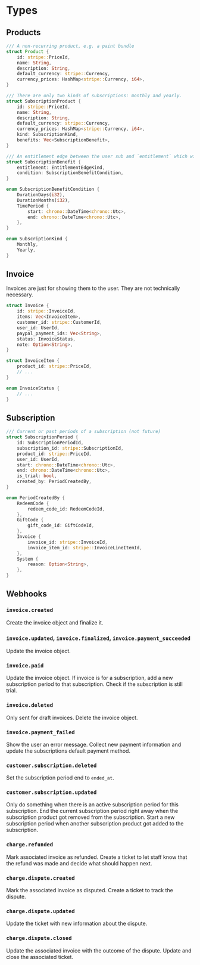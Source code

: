 # Types

## Products

```rs
/// A non-recurring product, e.g. a paint bundle
struct Product {
    id: stripe::PriceId,
    name: String,
    description: String,
    default_currency: stripe::Currency,
    currency_prices: HashMap<stripe::Currency, i64>,
}

/// There are only two kinds of subscriptions: monthly and yearly.
struct SubscriptionProduct {
    id: stripe::PriceId,
    name: String,
    description: String,
    default_currency: stripe::Currency,
    currency_prices: HashMap<stripe::Currency, i64>,
    kind: SubscriptionKind,
    benefits: Vec<SubscriptionBenefit>,
}

/// An entitlement edge between the user sub and `entitlement` which will be inserted after the duration `after` has passed.
struct SubscriptionBenefit {
    entitlement: EntitlementEdgeKind,
    condition: SubscriptionBenefitCondition,
}

enum SubscriptionBenefitCondition {
    DurationDays(i32),
    DurationMonths(i32),
    TimePeriod {
        start: chrono::DateTime<chrono::Utc>,
        end: chrono::DateTime<chrono::Utc>,
    },
}

enum SubscriptionKind {
    Monthly,
    Yearly,
}
```

## Invoice

Invoices are just for showing them to the user.
They are not technically necessary.

```rs
struct Invoice {
    id: stripe::InvoiceId,
    items: Vec<InvoiceItem>,
    customer_id: stripe::CustomerId,
    user_id: UserId,
    paypal_payment_ids: Vec<String>,
    status: InvoiceStatus,
    note: Option<String>,
}

struct InvoiceItem {
    product_id: stripe::PriceId,
    // ...
}

enum InvoiceStatus {
    // ...
}
```

## Subscription

```rs
/// Current or past periods of a subscription (not future)
struct SubscriptionPeriod {
    id: SubscriptionPeriodId,
    subscription_id: stripe::SubscriptionId,
    product_id: stripe::PriceId,
    user_id: UserId,
    start: chrono::DateTime<chrono::Utc>,
    end: chrono::DateTime<chrono::Utc>,
    is_trial: bool,
    created_by: PeriodCreatedBy,
}

enum PeriodCreatedBy {
    RedeemCode {
        redeem_code_id: RedeemCodeId,
    },
    GiftCode {
        gift_code_id: GiftCodeId,
    },
    Invoice {
        invoice_id: stripe::InvoiceId,
        invoice_item_id: stripe::InvoiceLineItemId,
    },
    System {
        reason: Option<String>,
    },
}
```

## Webhooks

### `invoice.created`

Create the invoice object and finalize it.

### `invoice.updated`, `invoice.finalized`, `invoice.payment_succeeded`

Update the invoice object.

### `invoice.paid`

Update the invoice object.
If invoice is for a subscription, add a new subscription period to that subscription.
Check if the subscription is still trial.

### `invoice.deleted`

Only sent for draft invoices.
Delete the invoice object.

### `invoice.payment_failed`

Show the user an error message.
Collect new payment information and update the subscriptions default payment method.

### `customer.subscription.deleted`

Set the subscription period end to `ended_at`.

### `customer.subscription.updated`

Only do something when there is an active subscription period for this subscription.
End the current subscription period right away when the subscription product got removed from the subscription.
Start a new subscription period when another subscription product got added to the subscription.

### `charge.refunded`

Mark associated invoice as refunded.
Create a ticket to let staff know that the refund was made and decide what should happen next.

### `charge.dispute.created`

Mark the associated invoice as disputed.
Create a ticket to track the dispute.

### `charge.dispute.updated`

Update the ticket with new information about the dispute.

### `charge.dispute.closed`

Update the associated invoice with the outcome of the dispute.
Update and close the associated ticket.
